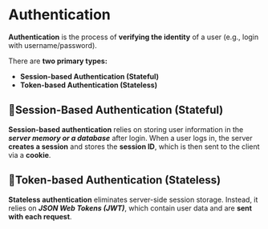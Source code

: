 # Authentication
**Authentication** is the process of **verifying the identity** of a user (e.g., login with username/password).

There are **two primary types:**
- **Session-based Authentication (Stateful)**
- **Token-based Authentication (Stateless)**


## 🔹Session-Based Authentication (Stateful)
**Session-based authentication** relies on storing user information in the ***server memory or a database*** after login. When a user logs in, the server **creates a session** and stores the **session ID**, which is then sent to the client via a **cookie**.

## 🔹Token-based Authentication (Stateless)
**Stateless authentication** eliminates server-side session storage. Instead, it relies on ***JSON Web Tokens (JWT)***, which contain user data and are **sent with each request**.
